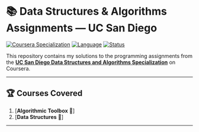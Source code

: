 # 📚 Data Structures & Algorithms Assignments — UC San Diego

[![Coursera Specialization](https://img.shields.io/badge/Coursera-UCSD%20DSA%20Specialization-blue?logo=coursera)](https://www.coursera.org/specializations/data-structures-algorithms)
[![Language](https://img.shields.io/badge/Language-C++-brightgreen?logo=cplusplus)](https://isocpp.org/)
[![Status](https://img.shields.io/badge/Status-In%20Progress-yellow)]()

This repository contains my solutions to the programming assignments from the **[UC San Diego Data Structures and Algorithms Specialization](https://www.coursera.org/specializations/data-structures-algorithms)** on Coursera.

---

## 🏆 Courses Covered

1. [**Algorithmic Toolbox** 🧩]  
2. [**Data Structures** 🌳]

---

